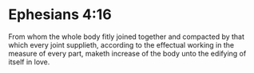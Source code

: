 # Ephesians 4:16

From whom the whole body fitly joined together and compacted by that which every joint supplieth, according to the effectual working in the measure of every part, maketh increase of the body unto the edifying of itself in love.